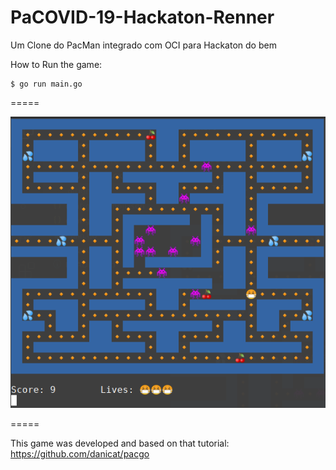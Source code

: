 # PaCOVID-19-Hackaton-Renner
Um Clone do PacMan integrado com OCI para Hackaton do bem


How to Run the game: 
```
$ go run main.go
```

=====

![image_001](./image_001.png)


=====

This game was developed and based on that tutorial: https://github.com/danicat/pacgo
